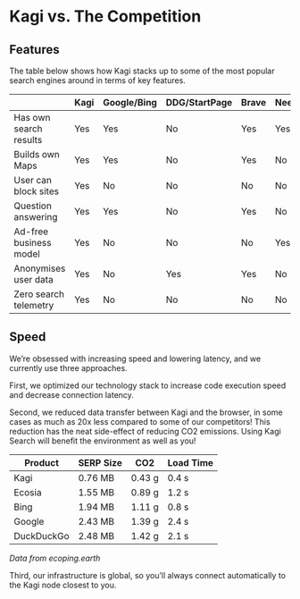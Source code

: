 # Kagi vs. The Competition

## Features

The table below shows how Kagi stacks up to some of the most popular search engines around in terms of key features.

|  | Kagi | Google/Bing | DDG/StartPage | Brave | Neeva |
| --- | --- | --- | --- | --- | --- |
| Has own search results | Yes | Yes | No | Yes | Yes |
| Builds own Maps | Yes | Yes | No | Yes | No |
| User can block sites | Yes | No | No | No | No |
| Question answering | Yes | Yes | No | Yes | No |
| Ad-free business model | Yes | No | No | No | Yes |
| Anonymises user data | Yes | No | Yes | Yes | No |
| Zero search telemetry | Yes | No | No | No | No |

## Speed

We’re obsessed with increasing speed and lowering latency, and we currently use three approaches.

First, we optimized our technology stack to increase code execution speed and decrease connection latency.

Second, we reduced data transfer between Kagi and the browser, in some cases as much as 20x less compared to some of our competitors! This reduction has the neat side-effect of reducing CO2 emissions. Using Kagi Search will benefit the environment as well as you!

| Product | SERP Size | CO2 | Load Time |
| --- | --- | --- | --- |
| Kagi | 0.76 MB | 0.43 g | 0.4 s |
| Ecosia | 1.55 MB | 0.89 g | 1.2 s |
| Bing | 1.94 MB | 1.11 g | 0.8 s |
| Google | 2.43 MB | 1.39 g | 2.4 s |
| DuckDuckGo | 2.48 MB | 1.42 g | 2.1 s |
*Data from ecoping.earth*

Third, our infrastructure is global, so you’ll always connect automatically to the Kagi node closest to you.
